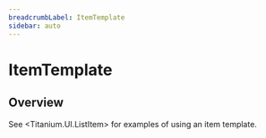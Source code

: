```yaml
---
breadcrumbLabel: ItemTemplate
sidebar: auto
---
```


# ItemTemplate

<ProxySummary/>

## Overview

See <Titanium.UI.ListItem> for examples of using an item template.

<ApiDocs/>
